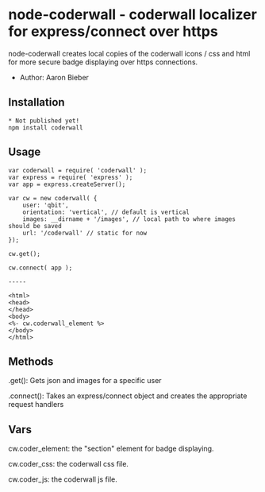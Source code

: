 # node-coderwall - coderwall localizer for express/connect over https
node-coderwall creates local copies of the coderwall icons / css and
html for more secure badge displaying over https connections.

- Author: Aaron Bieber

## Installation
	* Not published yet!
	npm install coderwall

## Usage
	var coderwall = require( 'coderwall' );
	var express = require( 'express' );
	var app = express.createServer();

	var cw = new coderwall( {
		user: 'qbit',
		orientation: 'vertical', // default is vertical
		images: __dirname + '/images', // local path to where images should be saved
		url: '/coderwall' // static for now
	});

	cw.get();

	cw.connect( app );

	-----

	<html>
	<head>
	</head>
	<body>
	<%- cw.coderwall_element %>
	</body>
	</html>

## Methods

.get(): Gets json and images for a specific user

.connect(): Takes an express/connect object and creates the appropriate
request handlers

## Vars

cw.coder_element: the "section" element for badge displaying.

cw.coder_css: the coderwall css file.

cw.coder_js: the coderwall js file.
